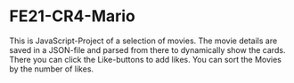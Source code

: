 # FE21-CR4-Mario

This is JavaScript-Project of a selection of movies. The movie details are saved in a JSON-file and parsed from there to dynamically show the cards. There you can click the Like-buttons to add likes. You can sort the Movies by the number of likes.
